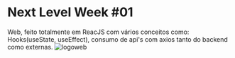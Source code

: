 # Next Level Week #01
Web, feito totalmente em ReacJS com vários conceitos como: Hooks(useState, useEffect), consumo de api's com axios tanto do backend como externas. 
![logoweb](https://user-images.githubusercontent.com/6656966/83899492-ee813200-a72e-11ea-86e1-68d14fce9d38.png)
